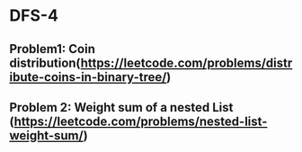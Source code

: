 # DFS-4

## Problem1: Coin distribution(https://leetcode.com/problems/distribute-coins-in-binary-tree/)




## Problem 2: Weight sum of a nested List (https://leetcode.com/problems/nested-list-weight-sum/)

